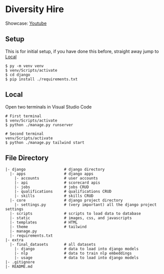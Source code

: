 ﻿# Diversity Hire

Showcase: [Youtube](https://youtu.be/mjV-2GF-nx0)

## Setup
This is for initial setup, if you have done this before, straight away jump to [Local]()
```
$ py -m venv venv
$ venv/Scripts/activate
$ cd django
$ pip install ./requirements.txt
```

## Local
Open two terminals in Visual Studio Code
```
# First terminal
$ venv/Scripts/activate
$ python ./manage.py runserver

# Second terminal
venv/Scripts/activate
$ python ./manage.py tailwind start
```

## File Directory
```
|- django                 # django directory
  |- apps                 # django apps
    |- accounts           # user accounts
    |- api                # scorecard apis
    |- jobs               # jobs CRUD
    |- qualifications     # qualifications CRUD
    |- skills             # skills CRUD
  |- core                 # django project directory
    |- settings.py        # (very important) all the django project settings
  |- scripts              # scripts to load data to database
  |- static               # images, css, and javascripts
  |- templates            # HTML
  |- theme                # tailwind
  |- manage.py
  |- requirements.txt
|- extra
  |- final_datasets       # all datasets
    |- django             # data to load into django models
    |- nlp                # data to train nlp embeddings
    |- usage              # data to load into django models
|- .gitignore
|- README.md
```
